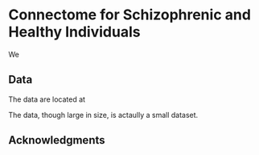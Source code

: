 # Connectome for Schizophrenic and Healthy Individuals

We 

## Data

The data are located at 

The data, though large in size, is actaully a small dataset.

## Acknowledgments


